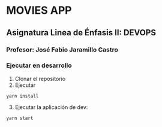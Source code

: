 # MOVIES APP

## Asignatura Linea de Énfasis II: DEVOPS

### Profesor: José Fabio Jaramillo Castro

### Ejecutar en desarrollo

1. Clonar el repositorio
2. Ejecutar

```
yarn install
```

3. Ejecutar la aplicación de dev:

```
yarn start
```
